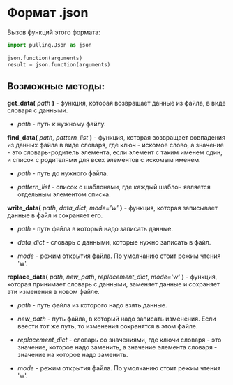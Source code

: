 # Формат .json
Вызов функций этого формата:

```python
import pulling.Json as json
 
json.function(arguments)
result = json.function(arguments)
```
## Возможные методы:
**get_data(** *path* **)** - функция, которая возвращает данные из файла, в виде словаря с данными.

 - *path* - путь к нужному файлу.


**find_data(** *path*, *pattern_list* **)** - функция, которая возвращает совпадения из данных файла в виде словаря, где ключ - искомое слово, а значение - это словарь-родитель элемента, если элемент с таким именем один, и список с родителями для всех элементов с искомым именем.

 - *path* - путь до нужного файла.

 - *pattern_list* - список с шаблонами, где каждый шаблон является отдельным элементом списка.


**write_data(** *path*, *data_dict*, *mode='w'* **)** - функция, которая записывает данные в файл и сохраняет его.

 - *path* - путь файла в который надо записать данные.

 - *data_dict* - словарь с данными, которые нужно записать в файл.

 - *mode* - режим открытия файла. По умолчанию стоит режим чтения 'w'.


**replace_data(** *path*, *new_path*, *replacement_dict*, *mode='w'* **)** - функция, которая принимает словарь с данными, заменяет данные и сохраняет эти изменения в новом файле.

 - *path* - путь файла из которого надо взять данные.

 - *new_path* - путь файла, в который надо записать изменения. Если ввести тот же путь, то изменения сохранятся в этом файле.

 - *replacement_dict* - словарь со значениями, где ключи словаря - это значение, которое надо заменить, а значение элемента словаря - значение на которое надо заменить.

 - *mode* - режим открытия файла. По умолчанию стоит режим чтения 'w'.